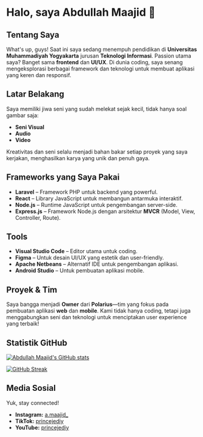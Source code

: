 # Halo, saya **Abdullah Maajid** 👋

## Tentang Saya
What's up, guys! Saat ini saya sedang menempuh pendidikan di **Universitas Muhammadiyah Yogyakarta** jurusan **Teknologi Informasi**. Passion utama saya? Banget sama **frontend** dan **UI/UX**. Di dunia coding, saya senang mengeksplorasi berbagai framework dan teknologi untuk membuat aplikasi yang keren dan responsif.

## Latar Belakang
Saya memiliki jiwa seni yang sudah melekat sejak kecil, tidak hanya soal gambar saja:
- **Seni Visual**
- **Audio**
- **Video**

Kreativitas dan seni selalu menjadi bahan bakar setiap proyek yang saya kerjakan, menghasilkan karya yang unik dan penuh gaya.

## Frameworks yang Saya Pakai
- **Laravel** – Framework PHP untuk backend yang powerful.
- **React** – Library JavaScript untuk membangun antarmuka interaktif.
- **Node.js** – Runtime JavaScript untuk pengembangan server-side.
- **Express.js** – Framework Node.js dengan arsitektur **MVCR** (Model, View, Controller, Route).

## Tools
- **Visual Studio Code** – Editor utama untuk coding.
- **Figma** – Untuk desain UI/UX yang estetik dan user-friendly.
- **Apache Netbeans** – Alternatif IDE untuk pengembangan aplikasi.
- **Android Studio** – Untuk pembuatan aplikasi mobile.

## Proyek & Tim
Saya bangga menjadi **Owner** dari **Polarius**—tim yang fokus pada pembuatan aplikasi **web** dan **mobile**. Kami tidak hanya coding, tetapi juga menggabungkan seni dan teknologi untuk menciptakan user experience yang terbaik!

## Statistik GitHub
[![Abdullah Maajid's GitHub stats](https://github-readme-stats.vercel.app/api?username=abdullahmaajid&show_icons=true&theme=default)](https://github.com/abdullahmaajid)

[![GitHub Streak](https://github-readme-streak-stats.herokuapp.com/?user=abdullahmaajid&theme=default)](https://git.io/streak-stats)

## Media Sosial
Yuk, stay connected!
- **Instagram:** [a.maajid_](https://instagram.com/a.maajid_)
- **TikTok:** [princejediy](https://tiktok.com/@princejediy)
- **YouTube:** [princejediy](https://www.youtube.com/@princejediy)
